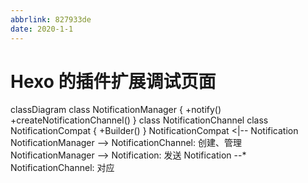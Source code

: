 ```yaml
---
abbrlink: 827933de
date: 2020-1-1
---
```

# Hexo 的插件扩展调试页面
<div class="mermaid">
 classDiagram
      class NotificationManager {
      +notify()
      +createNotificationChannel()
      }
      class NotificationChannel
      class NotificationCompat {
      +Builder()
      }
      NotificationCompat <|-- Notification
      NotificationManager --> NotificationChannel: 创建、管理
      NotificationManager --> Notification: 发送
      Notification --* NotificationChannel: 对应
</div>

